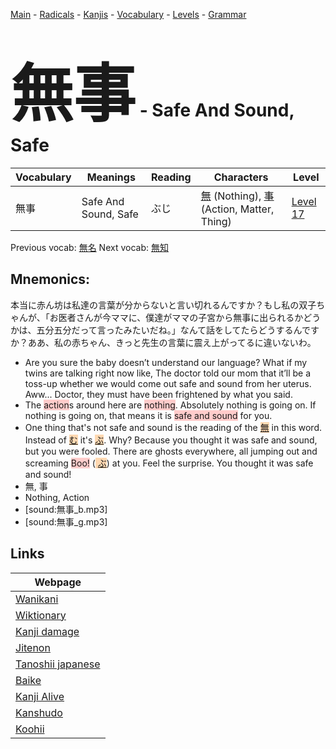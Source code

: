 <style> bigfont {font-size: 100px}</style>
[Main](../README.md) -
[Radicals](../radicals.md) -
[Kanjis](../kanjis.md) -
[Vocabulary](../vocabulary.md) -
[Levels](../levels.md) -
[Grammar](../grammar.md)
# <bigfont> 無事</bigfont> - Safe And Sound, Safe 

| Vocabulary | Meanings | Reading | Characters | Level |
| --- | --- | --- | --- | --- |
| 無事 | Safe And Sound, Safe | ぶじ |  [無](../kanjis/無.md) (Nothing), [事](../kanjis/事.md) (Action, Matter, Thing) | [Level 17](../levels/wk_level17.md) |

Previous vocab: [無名](無名.md) Next vocab: [無知](無知.md) 

## Mnemonics:
本当に赤ん坊は私達の言葉が分からないと言い切れるんですか？もし私の双子ちゃんが、「お医者さんが今ママに、僕達がママの子宮から無事に出られるかどうかは、五分五分だって言ったみたいだね。」なんて話をしてたらどうするんですか？ああ、私の赤ちゃん、きっと先生の言葉に震え上がってるに違いないわ。
* Are you sure the baby doesn’t understand our language? What if my twins are talking right now like, The doctor told our mom that it’ll be a toss-up whether we would come out safe and sound from her uterus. Aww... Doctor, they must have been frightened by what you said.
* The <span style="background-color:#ffcccb"> action</span>s around here are <span style="background-color:#ffcccb"> nothing</span>. Absolutely nothing is going on. If nothing is going on, that means it is <span style="background-color:#ffcccb"> safe and sound</span> for you.
* One thing that's not safe and sound is the reading of the <span style="background-color:#fed8b1"> [無](https://jisho.org/search/無)</span> in this word. Instead of <span style="background-color:#fed8b1"> [む](https://jisho.org/search/む)</span> it's <span style="background-color:#fed8b1"> [ぶ](https://jisho.org/search/ぶ)</span>. Why? Because you thought it was safe and sound, but you were fooled. There are ghosts everywhere, all jumping out and screaming <span style="background-color:#ffcccb"> Boo!</span> (<span style="background-color:#fed8b1"> [ぶ](https://jisho.org/search/ぶ)</span>) at you. Feel the surprise. You thought it was safe and sound!
* 無, 事
* Nothing, Action
* [sound:無事_b.mp3]
* [sound:無事_g.mp3]


## Links 

| Webpage |
| --- |
| [Wanikani          ](https://www.wanikani.com/kanji/無事) |
| [Wiktionary        ](https://en.wiktionary.org/wiki/無事) |
| [Kanji damage      ](http://www.kanjidamage.com/kanji/search?utf8=✓&q=無事) |
| [Jitenon           ](https://jitenon.com/kanji/無事) |
| [Tanoshii japanese ](https://www.tanoshiijapanese.com/dictionary/kanji.cfm?k=無事) |
| [Baike             ](https://baike.baidu.com/item/無事) |
| [Kanji Alive       ](https://app.kanjialive.com/無事) |
| [Kanshudo          ](https://www.kanshudo.com/searchmn?q=無事) |
| [Koohii            ](https://kanji.koohii.com/study/kanji/無事) |
